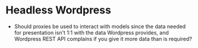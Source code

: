 # Headless Wordpress

-   Should proxies be used to interact with models since the data needed for presentation isn't 1:1 with the data Wordpress provides, and Wordpress REST API complains if you give it more data than is required?
